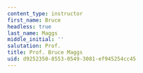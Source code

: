 ```yaml
---
content_type: instructor
first_name: Bruce
headless: true
last_name: Maggs
middle_initial: ''
salutation: Prof.
title: Prof. Bruce Maggs
uid: d9252350-8553-0549-3081-ef945254cc45
---
```

